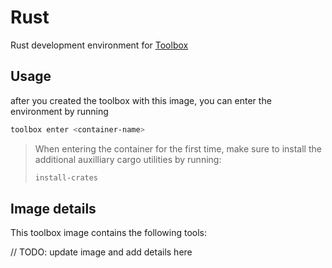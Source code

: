 # Rust

Rust development environment for [Toolbox](https://containertoolbx.org/)

## Usage

after you created the toolbox with this image, you can enter the environment by running

```bash
toolbox enter <container-name>
```

> When entering the container for the first time, make sure to install the additional auxilliary cargo utilities by running:
>
> ```bash
> install-crates
> ```

## Image details

This toolbox image contains the following tools:

// TODO: update image and add details here
